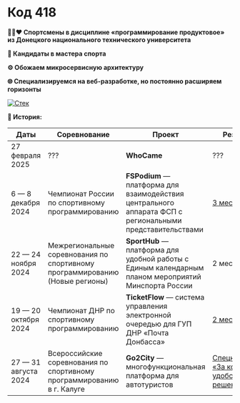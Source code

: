 # Код 418

**🖤💙❤️ Спортсмены в дисциплине «программирование продуктовое» из Донецкого национального технического университета**

**🦾 Кандидаты в мастера спорта**

**⚙️ Обожаем микросервисную архитектуру**

**🌐 Специализируемся на веб-разработке, но постоянно расширяем горизонты**

[![Стек](https://skillicons.dev/icons?i=git,gitlab,docker,rabbitmq,html,css,ts,nodejs,nextjs,cs,dotnet,py,fastapi,linux,bash,postgres,mongodb,redis,sqlite)](https://skillicons.dev)

**📃 История:**

| Даты | Соревнование | Проект | Результат |
| ---- | ------------ | ------ | --------- |
| 27 февраля 2025 | ??? | **WhoCame** | ??? |
| 6 — 8 декабря 2024 | Чемпионат России по спортивному программированию | **FSPodium**  — платформа для взаимодействия центрального аппарата ФСП с региональными представительствами | [3 место](https://habr.com/ru/articles/870470/) |
| 22 — 24 ноября 2024 | Межрегиональные соревнования по спортивному программированию (Новые регионы) | **SportHub** — платформа для удобной работы с Единым календарным планом мероприятий Минспорта России | 2 место |
| 19 — 20 октября 2024 | Чемпионат ДНР по спортивному программированию | **TicketFlow** — система управления электронной очередью для ГУП ДНР «Почта Донбасса» | [2 место](https://доннту.рф/news/id202411111327) |
| 27 — 31 августа 2024 | Всероссийские соревнования по спортивному программированию в г. Калуге | **Go2City** — многофункциональная платформа для автотуристов | [Cпецноминация «За комфорт и удобство решения»](https://t.me/yuriy_martynov/1675) |


